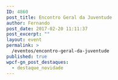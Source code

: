 ```yaml
---
ID: 4860
post_title: Encontro Geral da Juventude
author: Fernando
post_date: 2017-02-20 11:11:37
post_excerpt: ""
layout: event
permalink: >
  /eventos/encontro-geral-da-juventude
published: true
wpcf-gn_post_destaques:
  - destaque_novidade
---
```

